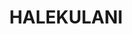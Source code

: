 ---
lastmod: '2025-04-06T06:05:20+00:00'
latitude: -33.209125
layout: suburb
longitude: 151.528042
postcode: '2262'
state: NSW
title: HALEKULANI
url: /nsw/halekulani/
---